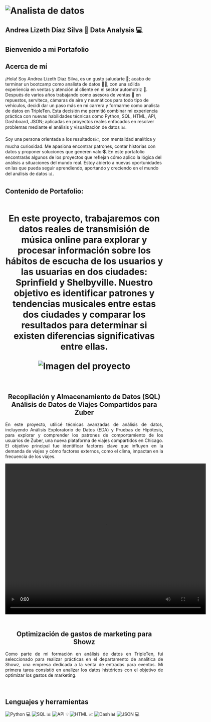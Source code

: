 # <img src="WhatsApp Image 2025-04-14 at 7.02.01 PM.jpeg" alt="Analista de datos"> 
## Andrea Lizeth Díaz Silva 👋 Data Analysis 💻
## Bienvenido a mi Portafolio
## Acerca de mí
¡Hola! Soy Andrea Lizeth Diaz Silva, es un gusto saludarte 🙂; acabo de terminar un bootcamp como analista de datos 👩‍🎓, con una sólida experiencia en ventas y atención al cliente en el sector automotriz 🚗. Después de varios años trabajando como asesora de ventas 👜 en repuestos, serviteca, cámaras de aire y neumáticos para todo tipo de vehículos, decidí dar un paso más en mi carrera y formarme como analista de datos en TripleTen. Esta decisión me permitió combinar mi experiencia práctica con nuevas habilidades técnicas como Python, SQL, HTML, API, Dashboard, JSON; aplicadas en proyectos reales enfocados en resolver problemas mediante el análisis y visualización de datos 📊.

Soy una persona orientada a los resultados📈, con mentalidad analítica y mucha curiosidad. Me apasiona encontrar patrones, contar historias con datos y proponer soluciones que generen valor💲. En este portafolio encontrarás algunos de los proyectos que reflejan cómo aplico la lógica del análisis a situaciones del mundo real. Estoy abierto a nuevas oportunidades en las que pueda seguir aprendiendo, aportando y creciendo en el mundo del análisis de datos 📊.

## Contenido de Portafolio:
<div style="display: flex; justify-content: space-around; flex-direction: column; align-items: center;">
  <div style="width: 100%; text-align: center; margin-bottom: 20px;">
    <h1 style="color:                                      
    <p style="text-align: justify;">En este proyecto, trabajaremos con datos reales de transmisión de música online para explorar y procesar información sobre los hábitos de escucha de los usuarios y las usuarias en dos ciudades: Sprinfield y Shelbyville. Nuestro objetivo es identificar patrones y tendencias musicales entre estas dos ciudades y comparar los resultados para determinar si existen diferencias significativas entre ellas.</p>
    <img src="imagen-del-proyecto.jpg" alt="Imagen del proyecto">
  </div>
  <div style="width: 100%; text-align: center; margin-bottom: 20px;">
    <h2>Recopilación y Almacenamiento de Datos (SQL) Análisis de Datos de Viajes Compartidos para Zuber</h2>
    <p style="text-align: justify;">En este proyecto, utilicé técnicas avanzadas de análisis de datos, incluyendo Análisis Exploratorio de Datos (EDA) y Pruebas de Hipótesis, para explorar y comprender los patrones de comportamiento de los usuarios de Zuber, una nueva plataforma de viajes compartidos en Chicago. El objetivo principal fue identificar factores clave que influyen en la demanda de viajes y cómo factores externos, como el clima, impactan en la frecuencia de los viajes.</p>
    <video width="640" height="480" controls>
      <source src="https://example.com/video.mp4" type="video/mp4">
      Tu navegador no soporta la etiqueta de video.
    </video>
  </div>
  <div style="width: 100%; text-align: center; margin-bottom: 20px;">
    <h2>Optimización de gastos de marketing para Showz</h2>
    <p style="text-align: justify;">Como parte de mi formación en análisis de datos en TripleTen, fui seleccionado para realizar prácticas en el departamento de analítica de Showz, una empresa dedicada a la venta de entradas para eventos. Mi primera tarea consistió en analizar los datos históricos con el objetivo de optimizar los gastos de marketing.</p>
  </div>
</div>

## Lenguajes y herramientas
![Python](https://img.shields.io/badge/Python-3776AB?style=for-the-badge&logo=python&logoColor=white) 💻
![SQL](https://img.shields.io/badge/SQL-CC2927?style=for-the-badge&logo=mysql&logoColor=white) 📊
![API](https://img.shields.io/badge/API-3776AB?style=for-the-badge&logo=api&logoColor=white) 💡
![HTML](https://img.shields.io/badge/HTML-E34F26?style=for-the-badge&logo=html5&logoColor=white) 📈
![Dash](https://img.shields.io/badge/Dash-008DE4?style=for-the-badge&logo=plotly&logoColor=white) 📊
![JSON](https://img.shields.io/badge/JSON-000000?style=for-the-badge&logo=json&logoColor=white) 💻

